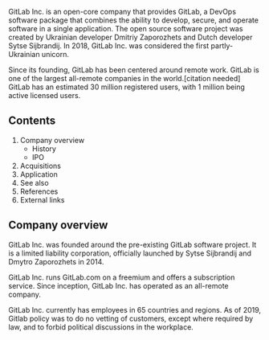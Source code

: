 GitLab Inc. is an open-core company that provides GitLab, a DevOps software package that combines the ability to develop, secure, and operate software in a single application. The open source software project was created by Ukrainian developer Dmitriy Zaporozhets and Dutch developer Sytse Sijbrandij. In 2018, GitLab Inc. was considered the first partly-Ukrainian unicorn.

Since its founding, GitLab has been centered around remote work. GitLab is one of the largest all-remote companies in the world.[citation needed] GitLab has an estimated 30 million registered users, with 1 million being active licensed users.

## Contents

1.  Company overview
    - History
    - IPO
2.  Acquisitions
3.	Application
4.	See also
5.	References
6.	External links


## Company overview

GitLab Inc. was founded around the pre-existing GitLab software project. It is a limited liability corporation, officially launched by Sytse Sijbrandij and Dmytro Zaporozhets in 2014.

GitLab Inc. runs GitLab.com on a freemium and offers a subscription service. Since inception, GitLab Inc. has operated as an all-remote company.

GitLab Inc. currently has employees in 65 countries and regions. As of 2019, Gitlab policy was to do no vetting of customers, except where required by law, and to forbid political discussions in the workplace.